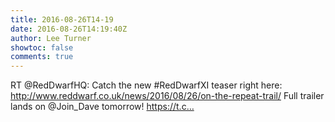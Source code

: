 ```yaml
---
title: 2016-08-26T14-19
date: 2016-08-26T14:19:40Z
author: Lee Turner
showtoc: false
comments: true
---
```


RT @RedDwarfHQ: Catch the new #RedDwarfXI teaser right here: http://www.reddwarf.co.uk/news/2016/08/26/on-the-repeat-trail/ Full trailer lands on @Join_Dave tomorrow! https://t.c…

